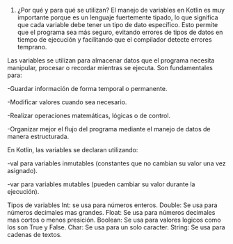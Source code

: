 1. ¿Por qué y para qué se utilizan?
El manejo de variables en Kotlin es muy importante porque es un lenguaje fuertemente tipado, lo que significa que cada variable debe tener un tipo de dato específico.
Esto permite que el programa sea más seguro, evitando errores de tipos de datos en tiempo de ejecución y facilitando que el compilador detecte errores temprano.

Las variables se utilizan para almacenar datos que el programa necesita manipular, procesar o recordar mientras se ejecuta. Son fundamentales para:

-Guardar información de forma temporal o permanente.

-Modificar valores cuando sea necesario.

-Realizar operaciones matemáticas, lógicas o de control.

-Organizar mejor el flujo del programa mediante el manejo de datos de manera estructurada.

En Kotlin, las variables se declaran utilizando:

-val para variables inmutables (constantes que no cambian su valor una vez asignado).

-var para variables mutables (pueden cambiar su valor durante la ejecución).

Tipos de variables 
Int: se usa para números enteros.
Double: Se usa para números decimales mas grandes.
Float: Se usa para números decimales mas cortos o menos presición.
Boolean: Se usa para valores logicos como los son True y  False.
Char: Se usa para un solo caracter.
String: Se usa para cadenas de textos.

